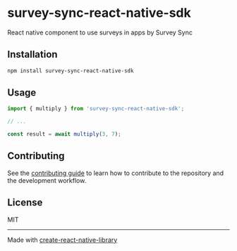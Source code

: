 # survey-sync-react-native-sdk

React native component to use surveys in apps by Survey Sync

## Installation

```sh
npm install survey-sync-react-native-sdk
```

## Usage


```js
import { multiply } from 'survey-sync-react-native-sdk';

// ...

const result = await multiply(3, 7);
```


## Contributing

See the [contributing guide](CONTRIBUTING.md) to learn how to contribute to the repository and the development workflow.

## License

MIT

---

Made with [create-react-native-library](https://github.com/callstack/react-native-builder-bob)
